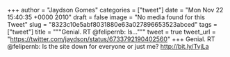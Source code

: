 
+++
author = "Jaydson Gomes"
categories = ["tweet"]
date = "Mon Nov 22 15:40:35 +0000 2010"
draft = false
image = "No media found for this Tweet"
slug = "8323c10e5abf8031880e63a027896653523abced"
tags = ["tweet"]
title = """Genial. RT @felipernb: Is..."""
tweet = true
tweet_url = "https://twitter.com/jaydson/status/6733792190402560"
+++
Genial. RT @felipernb: Is the site down for everyone or just me? http://bit.ly/TvjLa
